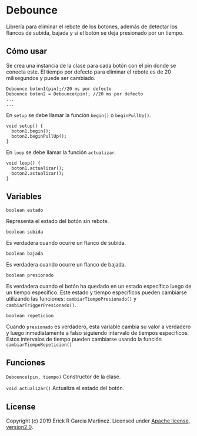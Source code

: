 # Debounce
Librería para eliminar el rebote de los botones, además de detectar los flancos de subida, bajada y si el botón se deja presionado por un tiempo.


## Cómo usar
Se crea una instancia de la clase para cada botón con el pin donde se conecta este. El tiempo por defecto para eliminar el rebote es de 20 milisegundos y puede ser cambiado.
```
Debounce boton1(pin);//20 ms por defecto
Debounce boton2 = Debounce(pin); //20 ms por defecto
...
...
```
En `setup` se debe llamar la función `begin()` o `beginPullUp()`.
```
void setup() {
  boton1.begin();
  boton2.beginPullUp();
}
```
En `loop` se debe llamar la función `actualizar`.
```
void loop() {
  boton1.actualizar();
  boton2.actualizar();
}
```
## Variables

```boolean estado```

Representa el estado del botón sin rebote.

```boolean subida```

Es verdadera cuando ocurre un flanco de subida.

```boolean bajada```

Es verdadera cuando ocurre un flanco de bajada.

```boolean presionado```

Es verdadera cuando el botón ha quedado en un estado específico luego de un tiempo específico. Este estado y tiempo específicos pueden cambiarse utilizando las funciones: `cambiarTiempoPresionado()` y `cambiarTriggerPresionado()`.

```boolean repeticion```

Cuando `presionado` es verdadero, esta variable cambia su valor a verdadero y luego inmediatamente a falso siguiendo intervalo de tiempos específicos. Estos intervalos de tiempo pueden cambiarse usando la función `cambiarTiempoRepeticion()`

## Funciones

```Debounce(pin, tiempo)```
Constructor de la clase.

```void actualizar()```
Actualiza el estado del botón.




## License
Copyright (c) 2019 Erick R Garcia Martinez.
Licensed under [Apache license, version2.0](LICENSE).
